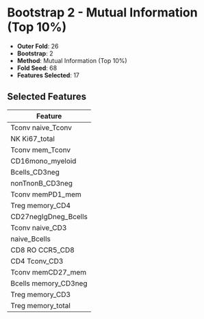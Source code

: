 # Bootstrap 2 - Mutual Information (Top 10%)

- **Outer Fold**: 26
- **Bootstrap**: 2
- **Method**: Mutual Information (Top 10%)
- **Fold Seed**: 68
- **Features Selected**: 17

## Selected Features

| Feature |
|---------|
| Tconv naive_Tconv |
| NK Ki67_total |
| Tconv mem_Tconv |
| CD16mono_myeloid |
| Bcells_CD3neg |
| nonTnonB_CD3neg |
| Tconv memPD1_mem |
| Treg memory_CD4 |
| CD27negIgDneg_Bcells |
| Tconv naive_CD3 |
| naive_Bcells |
| CD8 RO CCR5_CD8 |
| CD4 Tconv_CD3 |
| Tconv memCD27_mem |
| Bcells memory_CD3neg |
| Treg memory_CD3 |
| Treg memory_total |
